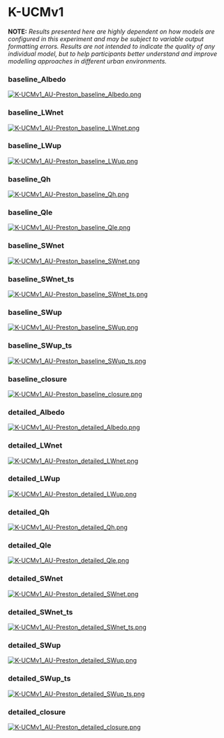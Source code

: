 # K-UCMv1

**NOTE:** *Results presented here are highly dependent on how models are configured in this experiment and may be subject to variable output formatting errors. Results are not intended to indicate the quality of any individual model, but to help participants better understand and improve modelling approaches in different urban environments.*

### baseline_Albedo
[![K-UCMv1_AU-Preston_baseline_Albedo.png](K-UCMv1_AU-Preston_baseline_Albedo.png)](K-UCMv1_AU-Preston_baseline_Albedo.png.png)

### baseline_LWnet
[![K-UCMv1_AU-Preston_baseline_LWnet.png](K-UCMv1_AU-Preston_baseline_LWnet.png)](K-UCMv1_AU-Preston_baseline_LWnet.png.png)

### baseline_LWup
[![K-UCMv1_AU-Preston_baseline_LWup.png](K-UCMv1_AU-Preston_baseline_LWup.png)](K-UCMv1_AU-Preston_baseline_LWup.png.png)

### baseline_Qh
[![K-UCMv1_AU-Preston_baseline_Qh.png](K-UCMv1_AU-Preston_baseline_Qh.png)](K-UCMv1_AU-Preston_baseline_Qh.png.png)

### baseline_Qle
[![K-UCMv1_AU-Preston_baseline_Qle.png](K-UCMv1_AU-Preston_baseline_Qle.png)](K-UCMv1_AU-Preston_baseline_Qle.png.png)

### baseline_SWnet
[![K-UCMv1_AU-Preston_baseline_SWnet.png](K-UCMv1_AU-Preston_baseline_SWnet.png)](K-UCMv1_AU-Preston_baseline_SWnet.png.png)

### baseline_SWnet_ts
[![K-UCMv1_AU-Preston_baseline_SWnet_ts.png](K-UCMv1_AU-Preston_baseline_SWnet_ts.png)](K-UCMv1_AU-Preston_baseline_SWnet_ts.png.png)

### baseline_SWup
[![K-UCMv1_AU-Preston_baseline_SWup.png](K-UCMv1_AU-Preston_baseline_SWup.png)](K-UCMv1_AU-Preston_baseline_SWup.png.png)

### baseline_SWup_ts
[![K-UCMv1_AU-Preston_baseline_SWup_ts.png](K-UCMv1_AU-Preston_baseline_SWup_ts.png)](K-UCMv1_AU-Preston_baseline_SWup_ts.png.png)

### baseline_closure
[![K-UCMv1_AU-Preston_baseline_closure.png](K-UCMv1_AU-Preston_baseline_closure.png)](K-UCMv1_AU-Preston_baseline_closure.png.png)

### detailed_Albedo
[![K-UCMv1_AU-Preston_detailed_Albedo.png](K-UCMv1_AU-Preston_detailed_Albedo.png)](K-UCMv1_AU-Preston_detailed_Albedo.png.png)

### detailed_LWnet
[![K-UCMv1_AU-Preston_detailed_LWnet.png](K-UCMv1_AU-Preston_detailed_LWnet.png)](K-UCMv1_AU-Preston_detailed_LWnet.png.png)

### detailed_LWup
[![K-UCMv1_AU-Preston_detailed_LWup.png](K-UCMv1_AU-Preston_detailed_LWup.png)](K-UCMv1_AU-Preston_detailed_LWup.png.png)

### detailed_Qh
[![K-UCMv1_AU-Preston_detailed_Qh.png](K-UCMv1_AU-Preston_detailed_Qh.png)](K-UCMv1_AU-Preston_detailed_Qh.png.png)

### detailed_Qle
[![K-UCMv1_AU-Preston_detailed_Qle.png](K-UCMv1_AU-Preston_detailed_Qle.png)](K-UCMv1_AU-Preston_detailed_Qle.png.png)

### detailed_SWnet
[![K-UCMv1_AU-Preston_detailed_SWnet.png](K-UCMv1_AU-Preston_detailed_SWnet.png)](K-UCMv1_AU-Preston_detailed_SWnet.png.png)

### detailed_SWnet_ts
[![K-UCMv1_AU-Preston_detailed_SWnet_ts.png](K-UCMv1_AU-Preston_detailed_SWnet_ts.png)](K-UCMv1_AU-Preston_detailed_SWnet_ts.png.png)

### detailed_SWup
[![K-UCMv1_AU-Preston_detailed_SWup.png](K-UCMv1_AU-Preston_detailed_SWup.png)](K-UCMv1_AU-Preston_detailed_SWup.png.png)

### detailed_SWup_ts
[![K-UCMv1_AU-Preston_detailed_SWup_ts.png](K-UCMv1_AU-Preston_detailed_SWup_ts.png)](K-UCMv1_AU-Preston_detailed_SWup_ts.png.png)

### detailed_closure
[![K-UCMv1_AU-Preston_detailed_closure.png](K-UCMv1_AU-Preston_detailed_closure.png)](K-UCMv1_AU-Preston_detailed_closure.png.png)


